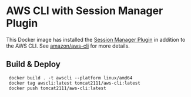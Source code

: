 # AWS CLI with Session Manager Plugin

This Docker image has installed the [Session Manager Plugin](https://docs.aws.amazon.com/systems-manager/latest/userguide/session-manager-working-with-install-plugin.html) in addition to the AWS CLI. See [amazon/aws-cli](https://hub.docker.com/r/amazon/aws-cli) for more details.

## Build & Deploy

     docker build . -t awscli --platform linux/amd64
     docker tag awscli:latest tomcat2111/aws-cli:latest
     docker push tomcat2111/aws-cli:latest
